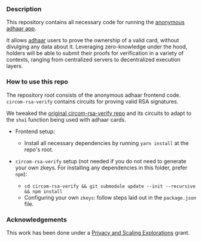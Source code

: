 ### Description

This repository contains all necessary code for running the [anonymous adhaar app](https://anon-adhaar.vercel.app/). 

It allows [adhaar](https://en.wikipedia.org/wiki/Aadhaar) users to prove the ownership of a valid card, without divulging any data about it. Leveraging zero-knowledge under the hood, holders will be able to submit their proofs for verification in a variety of contexts, ranging from centralized servers to decentralized execution layers.

### How to use this repo

The repository root consists of the anonymous adhaar frontend code. `circom-rsa-verify` contains circuits for proving valid RSA signatures. 

We tweaked the [original circom-rsa-verify repo](https://github.com/zkp-application/circom-rsa-verify) and its circuits to adapt to the `sha1` function being used with adhaar cards.

- Frontend setup:
   - Install all necessary dependencies by running `yarn install` at the repo's root.

- `circom-rsa-verify` setup (not needed if you do not need to generate your own zkeys. For installing any dependencies in this folder, prefer `npm`):
   - `cd circom-rsa-verify && git submodule update --init --recursive && npm install`
   - Configuring your own `zkeys`: follow steps laid out in the `package.json` file.

### Acknowledgements

This work has been done under a [Privacy and Scaling Explorations](https://appliedzkp.org/) grant.
